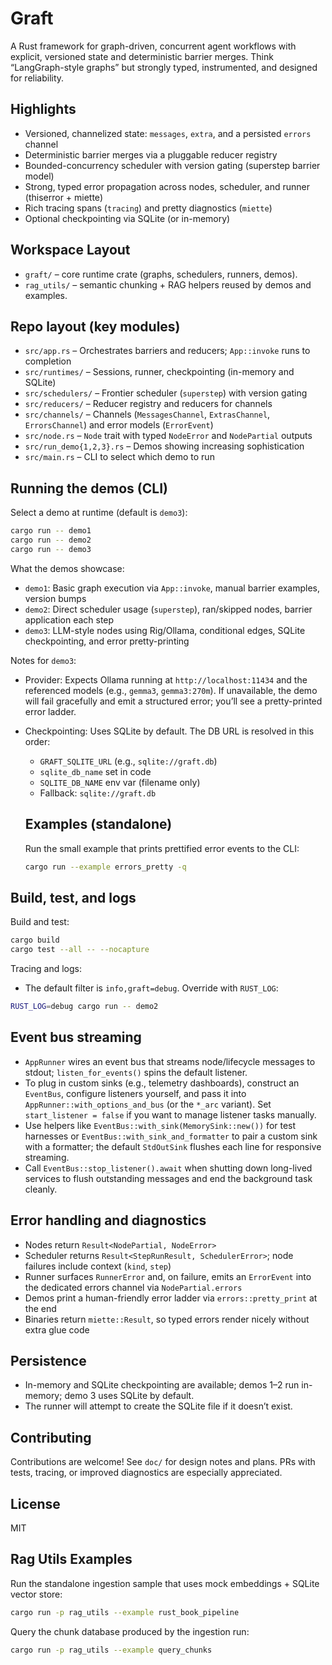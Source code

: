 # Graft

A Rust framework for graph-driven, concurrent agent workflows with explicit, versioned state and deterministic barrier merges. Think “LangGraph-style graphs” but strongly typed, instrumented, and designed for reliability.

## Highlights

- Versioned, channelized state: `messages`, `extra`, and a persisted `errors` channel
- Deterministic barrier merges via a pluggable reducer registry
- Bounded-concurrency scheduler with version gating (superstep barrier model)
- Strong, typed error propagation across nodes, scheduler, and runner (thiserror + miette)
- Rich tracing spans (`tracing`) and pretty diagnostics (`miette`)
- Optional checkpointing via SQLite (or in-memory)

## Workspace Layout

- `graft/` – core runtime crate (graphs, schedulers, runners, demos).
- `rag_utils/` – semantic chunking + RAG helpers reused by demos and examples.

## Repo layout (key modules)

- `src/app.rs` – Orchestrates barriers and reducers; `App::invoke` runs to completion
- `src/runtimes/` – Sessions, runner, checkpointing (in-memory and SQLite)
- `src/schedulers/` – Frontier scheduler (`superstep`) with version gating
- `src/reducers/` – Reducer registry and reducers for channels
- `src/channels/` – Channels (`MessagesChannel`, `ExtrasChannel`, `ErrorsChannel`) and error models (`ErrorEvent`)
- `src/node.rs` – `Node` trait with typed `NodeError` and `NodePartial` outputs
- `src/run_demo{1,2,3}.rs` – Demos showing increasing sophistication
- `src/main.rs` – CLI to select which demo to run

## Running the demos (CLI)

Select a demo at runtime (default is `demo3`):

```bash
cargo run -- demo1
cargo run -- demo2
cargo run -- demo3
```

What the demos showcase:

- `demo1`: Basic graph execution via `App::invoke`, manual barrier examples, version bumps
- `demo2`: Direct scheduler usage (`superstep`), ran/skipped nodes, barrier application each step
- `demo3`: LLM-style nodes using Rig/Ollama, conditional edges, SQLite checkpointing, and error pretty-printing

Notes for `demo3`:

- Provider: Expects Ollama running at `http://localhost:11434` and the referenced models (e.g., `gemma3`, `gemma3:270m`). If unavailable, the demo will fail gracefully and emit a structured error; you’ll see a pretty-printed error ladder.
- Checkpointing: Uses SQLite by default. The DB URL is resolved in this order:
  - `GRAFT_SQLITE_URL` (e.g., `sqlite://graft.db`)
  - `sqlite_db_name` set in code
  - `SQLITE_DB_NAME` env var (filename only)
  - Fallback: `sqlite://graft.db`

  ## Examples (standalone)

  Run the small example that prints prettified error events to the CLI:

  ```bash
  cargo run --example errors_pretty -q
  ```

## Build, test, and logs

Build and test:

```bash
cargo build
cargo test --all -- --nocapture
```

Tracing and logs:

- The default filter is `info,graft=debug`. Override with `RUST_LOG`:

```bash
RUST_LOG=debug cargo run -- demo2
```

## Event bus streaming

- `AppRunner` wires an event bus that streams node/lifecycle messages to stdout; `listen_for_events()` spins the default listener.
- To plug in custom sinks (e.g., telemetry dashboards), construct an `EventBus`, configure listeners yourself, and pass it into `AppRunner::with_options_and_bus` (or the `*_arc` variant). Set `start_listener = false` if you want to manage listener tasks manually.
- Use helpers like `EventBus::with_sink(MemorySink::new())` for test harnesses or `EventBus::with_sink_and_formatter` to pair a custom sink with a formatter; the default `StdOutSink` flushes each line for responsive streaming.
- Call `EventBus::stop_listener().await` when shutting down long-lived services to flush outstanding messages and end the background task cleanly.

## Error handling and diagnostics

- Nodes return `Result<NodePartial, NodeError>`
- Scheduler returns `Result<StepRunResult, SchedulerError>`; node failures include context (`kind`, `step`)
- Runner surfaces `RunnerError` and, on failure, emits an `ErrorEvent` into the dedicated errors channel via `NodePartial.errors`
- Demos print a human-friendly error ladder via `errors::pretty_print` at the end
- Binaries return `miette::Result`, so typed errors render nicely without extra glue code

## Persistence

- In-memory and SQLite checkpointing are available; demos 1–2 run in-memory; demo 3 uses SQLite by default.
- The runner will attempt to create the SQLite file if it doesn’t exist.

## Contributing

Contributions are welcome! See `doc/` for design notes and plans. PRs with tests, tracing, or improved diagnostics are especially appreciated.

## License

MIT

## Rag Utils Examples

Run the standalone ingestion sample that uses mock embeddings + SQLite vector store:

```bash
cargo run -p rag_utils --example rust_book_pipeline
```

Query the chunk database produced by the ingestion run:

```bash
cargo run -p rag_utils --example query_chunks
```
